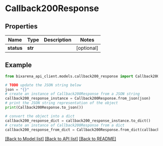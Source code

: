 # Callback200Response


## Properties

Name | Type | Description | Notes
------------ | ------------- | ------------- | -------------
**status** | **str** |  | [optional] 

## Example

```python
from bixarena_api_client.models.callback200_response import Callback200Response

# TODO update the JSON string below
json = "{}"
# create an instance of Callback200Response from a JSON string
callback200_response_instance = Callback200Response.from_json(json)
# print the JSON string representation of the object
print(Callback200Response.to_json())

# convert the object into a dict
callback200_response_dict = callback200_response_instance.to_dict()
# create an instance of Callback200Response from a dict
callback200_response_from_dict = Callback200Response.from_dict(callback200_response_dict)
```
[[Back to Model list]](../README.md#documentation-for-models) [[Back to API list]](../README.md#documentation-for-api-endpoints) [[Back to README]](../README.md)


